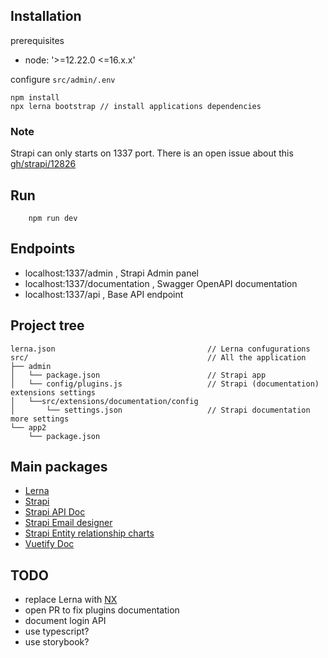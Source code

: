 ## Installation

prerequisites

- node: '>=12.22.0 <=16.x.x'

configure `src/admin/.env`

```
npm install
npx lerna bootstrap // install applications dependencies
```

### Note

Strapi can only starts on 1337 port. There is an open issue about this [gh/strapi/12826](https://github.com/strapi/strapi/issues/12826)

## Run

```
    npm run dev
```


## Endpoints

- localhost:1337/admin , Strapi Admin panel
- localhost:1337/documentation , Swagger OpenAPI documentation
- localhost:1337/api , Base API endpoint

## Project tree

```
lerna.json                                  // Lerna confugurations
src/                                        // All the application
├── admin
│   └── package.json                        // Strapi app
│   └── config/plugins.js                   // Strapi (documentation) extensions settings 
│   └──src/extensions/documentation/config
│       └── settings.json                   // Strapi documentation more settings
└── app2
    └── package.json
```

## Main packages

- [Lerna](https://github.com/lerna/lerna/)
- [Strapi](https://www.strapi.io/)
- [Strapi API Doc](https://docs.strapi.io/developer-docs/latest/plugins/documentation.html#installation)
- [Strapi Email designer](https://market.strapi.io/plugins/strapi-plugin-email-designer)
- [Strapi Entity relationship charts](https://market.strapi.io/plugins/strapi-plugin-entity-relationship-chart)
- [Vuetify Doc](https://vuetifyjs.com/en/getting-started/wireframes/)

## TODO

- replace Lerna with [NX](https://github.com/nrwl/nx)
- open PR to fix plugins documentation
- document login API
- use typescript?
- use storybook?